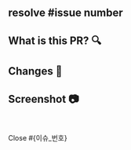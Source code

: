 ## resolve #issue number


## What is this PR? :mag:


## Changes :memo:


## Screenshot :camera:
<br/>

Close #{이슈_번호}

